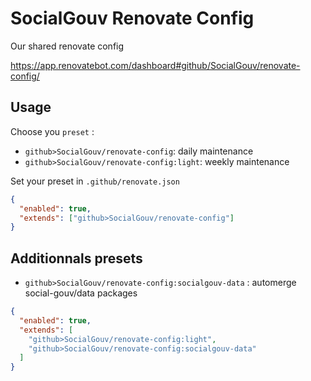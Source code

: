 # SocialGouv Renovate Config

Our shared renovate config

https://app.renovatebot.com/dashboard#github/SocialGouv/renovate-config/

## Usage

Choose you `preset` :

- `github>SocialGouv/renovate-config`: daily maintenance
- `github>SocialGouv/renovate-config:light`: weekly maintenance

Set your preset in `.github/renovate.json`

```json
{
  "enabled": true,
  "extends": ["github>SocialGouv/renovate-config"]
}
```

## Additionnals presets

- `github>SocialGouv/renovate-config:socialgouv-data` : automerge social-gouv/data packages

```json
{
  "enabled": true,
  "extends": [
    "github>SocialGouv/renovate-config:light",
    "github>SocialGouv/renovate-config:socialgouv-data"
  ]
}
```
